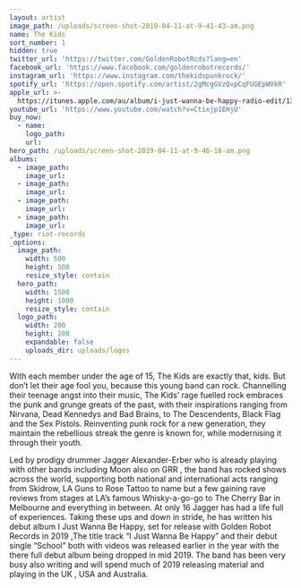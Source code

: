 ```yaml
---
layout: artist
image_path: /uploads/screen-shot-2019-04-11-at-9-41-43-am.png
name: The Kids
sort_number: 1
hidden: true
twitter_url: 'https://twitter.com/GoldenRobotRcds?lang=en'
facebook_url: 'https://www.facebook.com/goldenrobotrecords/'
instagram_url: 'https://www.instagram.com/thekidspunkrock/'
spotify_url: 'https://open.spotify.com/artist/2gMcgGVzQvpCqFUGEpWVkR'
apple_url: >-
  https://itunes.apple.com/au/album/i-just-wanna-be-happy-radio-edit/1390447119?i=1390447120
youtube_url: 'https://www.youtube.com/watch?v=Ctixjp1EHjU'
buy_now:
  - name:
    logo_path:
    url:
hero_path: /uploads/screen-shot-2019-04-11-at-9-46-18-am.png
albums:
  - image_path:
    image_url:
  - image_path:
    image_url:
  - image_path:
    image_url:
  - image_path:
    image_url:
_type: riot-records
_options:
  image_path:
    width: 500
    height: 500
    resize_style: contain
  hero_path:
    width: 1500
    height: 1000
    resize_style: contain
  logo_path:
    width: 200
    height: 200
    expandable: false
    uploads_dir: uploads/logos
---
```


With each member under the age of 15, The Kids are exactly that, kids. But don’t let their age fool you, because this young band can rock. Channelling their teenage angst into their music, The Kids’ rage fuelled rock embraces the punk and grunge greats of the past, with their inspirations ranging from Nirvana, Dead Kennedys and Bad Brains, to The Descendents, Black Flag and the Sex Pistols. Reinventing punk rock for a new generation, they maintain the rebellious streak the genre is known for, while modernising it through their youth.&nbsp;

Led by prodigy drummer Jagger Alexander-Erber who is already playing with other bands including Moon also on GRR , the band has rocked shows across the world, supporting both national and international acts ranging from Skidrow, LA Guns to Rose Tattoo to name but a few gaining rave reviews from stages at LA’s famous Whisky-a-go-go to The Cherry Bar in Melbourne and everything in between. At only 16 Jagger has had a life full of experiences. Taking these ups and down in stride, he has written his debut album I Just Wanna Be Happy, set for release with Golden Robot Records in 2019 ,The title track “I Just Wanna Be Happy” and their debut single “School” both with videos was released earlier in the year with the there full debut album being dropped in mid 2019. The band has been very busy also writing and will spend much of 2019 releasing material and playing in the UK , USA and Australia.